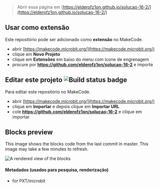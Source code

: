 
> Abrir essa página em [https://elderofz1on.github.io/solucao-16-2/](https://elderofz1on.github.io/solucao-16-2/)

## Usar como extensão

Este repositório pode ser adicionado como **extensão** no MakeCode.

* abrir [https://makecode.microbit.org/](https://makecode.microbit.org/)
* clique em **Novo Projeto**
* clique em **Extensões** em baixo do menu com ícone de engrenagem
* procure por **https://github.com/elderofz1on/solucao-16-2** e importe

## Editar este projeto ![Build status badge](https://github.com/elderofz1on/solucao-16-2/workflows/MakeCode/badge.svg)

Para editar este repositório no MakeCode.

* abrir [https://makecode.microbit.org/](https://makecode.microbit.org/)
* clique em **Importar** e depois clique em **Importar URL**
* cole **https://github.com/elderofz1on/solucao-16-2** e clique em importar

## Blocks preview

This image shows the blocks code from the last commit in master.
This image may take a few minutes to refresh.

![A rendered view of the blocks](https://github.com/elderofz1on/solucao-16-2/raw/master/.github/makecode/blocks.png)

#### Metadados (usados para pesquisa, renderização)

* for PXT/microbit
<script src="https://makecode.com/gh-pages-embed.js"></script><script>makeCodeRender("{{ site.makecode.home_url }}", "{{ site.github.owner_name }}/{{ site.github.repository_name }}");</script>
